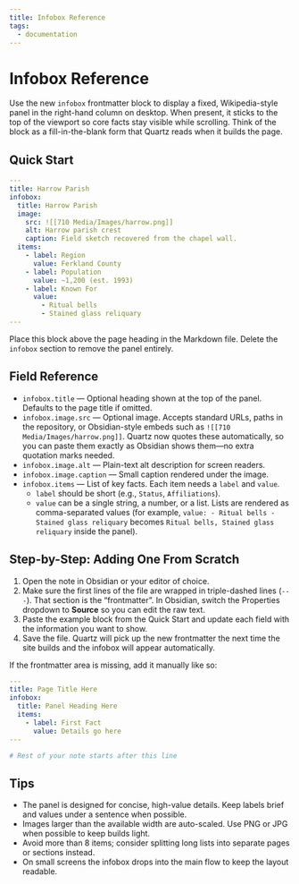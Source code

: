 ```yaml
---
title: Infobox Reference
tags:
  - documentation
---
```


# Infobox Reference

Use the new `infobox` frontmatter block to display a fixed, Wikipedia-style panel in the right-hand column on desktop. When present, it sticks to the top of the viewport so core facts stay visible while scrolling. Think of the block as a fill-in-the-blank form that Quartz reads when it builds the page.

## Quick Start

```yaml
---
title: Harrow Parish
infobox:
  title: Harrow Parish
  image:
    src: ![[710 Media/Images/harrow.png]]
    alt: Harrow parish crest
    caption: Field sketch recovered from the chapel wall.
  items:
    - label: Region
      value: Ferkland County
    - label: Population
      value: ~1,200 (est. 1993)
    - label: Known For
      value:
        - Ritual bells
        - Stained glass reliquary
---
```

Place this block above the page heading in the Markdown file. Delete the `infobox` section to remove the panel entirely.

## Field Reference

- `infobox.title` — Optional heading shown at the top of the panel. Defaults to the page title if omitted.
- `infobox.image.src` — Optional image. Accepts standard URLs, paths in the repository, or Obsidian-style embeds such as `![[710 Media/Images/harrow.png]]`. Quartz now quotes these automatically, so you can paste them exactly as Obsidian shows them—no extra quotation marks needed.
- `infobox.image.alt` — Plain-text alt description for screen readers.
- `infobox.image.caption` — Small caption rendered under the image.
- `infobox.items` — List of key facts. Each item needs a `label` and `value`.
  - `label` should be short (e.g., `Status`, `Affiliations`).
  - `value` can be a single string, a number, or a list. Lists are rendered as comma-separated values (for example, `value:
        - Ritual bells
        - Stained glass reliquary` becomes `Ritual bells, Stained glass reliquary` inside the panel).

## Step-by-Step: Adding One From Scratch

1. Open the note in Obsidian or your editor of choice.
2. Make sure the first lines of the file are wrapped in triple-dashed lines (`---`). That section is the “frontmatter”. In Obsidian, switch the Properties dropdown to **Source** so you can edit the raw text.
3. Paste the example block from the Quick Start and update each field with the information you want to show.
4. Save the file. Quartz will pick up the new frontmatter the next time the site builds and the infobox will appear automatically.

If the frontmatter area is missing, add it manually like so:

```yaml
---
title: Page Title Here
infobox:
  title: Panel Heading Here
  items:
    - label: First Fact
      value: Details go here
---

# Rest of your note starts after this line
```

## Tips

- The panel is designed for concise, high-value details. Keep labels brief and values under a sentence when possible.
- Images larger than the available width are auto-scaled. Use PNG or JPG when possible to keep builds light.
- Avoid more than 8 items; consider splitting long lists into separate pages or sections instead.
- On small screens the infobox drops into the main flow to keep the layout readable.
